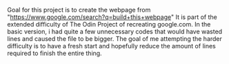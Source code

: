 Goal for this project is to create the webpage from "https://www.google.com/search?q=build+this+webpage" 
It is part of the extended difficulty of The Odin Project of recreating google.com.
In the basic version, i had quite a few unnecessary codes that would have wasted lines and caused the file to be bigger.
The goal of me attempting the harder difficulty is to have a fresh start and hopefully reduce the amount of lines required to finish the entire thing.